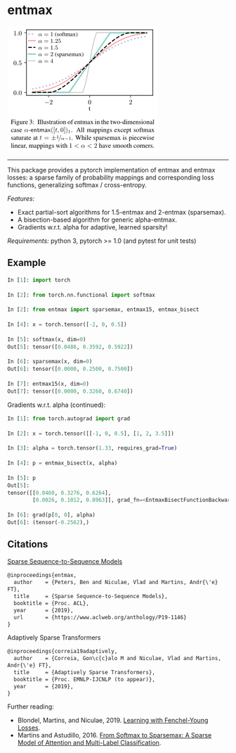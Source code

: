 # entmax
<img src="entmax.png" />

--------------------------------------------------------------------------------

This package provides a pytorch implementation of entmax and entmax losses:
a sparse family of probability mappings and corresponding loss functions,
generalizing softmax / cross-entropy.

*Features:*
  - Exact partial-sort algorithms for 1.5-entmax and 2-entmax (sparsemax).
  - A bisection-based algorithm for generic alpha-entmax.
  - Gradients w.r.t. alpha for adaptive, learned sparsity!

*Requirements:* python 3, pytorch >= 1.0 (and pytest for unit tests)

## Example

```python
In [1]: import torch

In [2]: from torch.nn.functional import softmax

In [2]: from entmax import sparsemax, entmax15, entmax_bisect

In [4]: x = torch.tensor([-2, 0, 0.5])

In [5]: softmax(x, dim=0)
Out[5]: tensor([0.0486, 0.3592, 0.5922])

In [6]: sparsemax(x, dim=0)
Out[6]: tensor([0.0000, 0.2500, 0.7500])

In [7]: entmax15(x, dim=0)
Out[7]: tensor([0.0000, 0.3260, 0.6740])

```

Gradients w.r.t. alpha (continued):

```python
In [1]: from torch.autograd import grad

In [2]: x = torch.tensor([[-1, 0, 0.5], [1, 2, 3.5]])

In [3]: alpha = torch.tensor(1.33, requires_grad=True)

In [4]: p = entmax_bisect(x, alpha)

In [5]: p
Out[5]:
tensor([[0.0460, 0.3276, 0.6264],
        [0.0026, 0.1012, 0.8963]], grad_fn=<EntmaxBisectFunctionBackward>)

In [6]: grad(p[0, 0], alpha)
Out[6]: (tensor(-0.2562),)
```


## Citations

[Sparse Sequence-to-Sequence Models](https://www.aclweb.org/anthology/P19-1146)

```
@inproceedings{entmax,
  author    = {Peters, Ben and Niculae, Vlad and Martins, Andr{\'e} FT},
  title     = {Sparse Sequence-to-Sequence Models},
  booktitle = {Proc. ACL},
  year      = {2019},
  url       = {https://www.aclweb.org/anthology/P19-1146}
}
```

Adaptively Sparse Transformers

```
@inproceedings{correia19adaptively,
  author    = {Correia, Gon\c{c}alo M and Niculae, Vlad and Martins, Andr{\'e} FT},
  title     = {Adaptively Sparse Transformers},
  booktitle = {Proc. EMNLP-IJCNLP (to appear)},
  year      = {2019},
}
```

Further reading:

  - Blondel, Martins, and Niculae, 2019. [Learning with Fenchel-Young Losses](https://arxiv.org/abs/1901.02324).
  - Martins and Astudillo, 2016. [From Softmax to Sparsemax: A Sparse Model of Attention and Multi-Label Classification](https://arxiv.org/abs/1602.02068).
